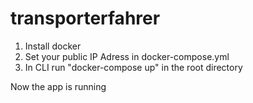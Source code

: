 # transporterfahrer
1. Install docker
2. Set your public IP Adress in docker-compose.yml
3. In CLI run "docker-compose up" in the root directory

Now the app is running
